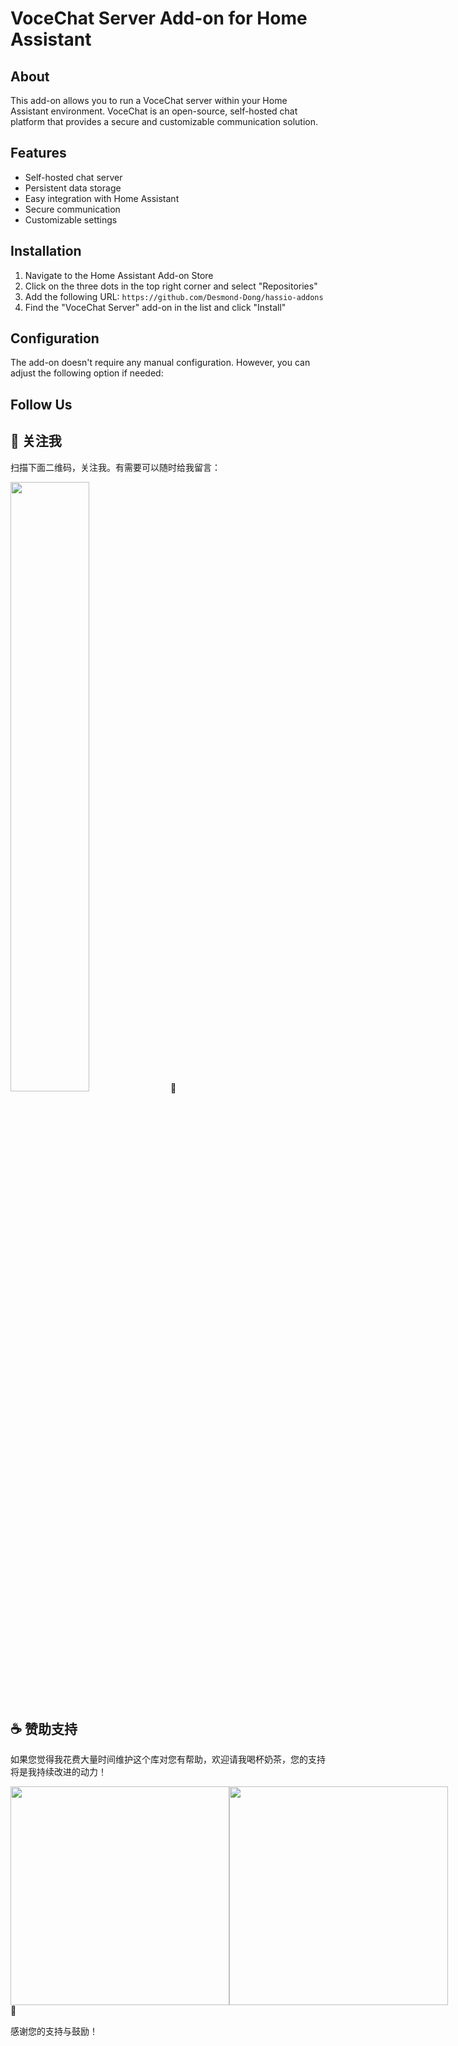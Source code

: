 # VoceChat Server Add-on for Home Assistant

## About

This add-on allows you to run a VoceChat server within your Home Assistant environment. VoceChat is an open-source, self-hosted chat platform that provides a secure and customizable communication solution.

## Features

- Self-hosted chat server
- Persistent data storage
- Easy integration with Home Assistant
- Secure communication
- Customizable settings

## Installation

1. Navigate to the Home Assistant Add-on Store
2. Click on the three dots in the top right corner and select "Repositories"
3. Add the following URL: `https://github.com/Desmond-Dong/hassio-addons`
4. Find the "VoceChat Server" add-on in the list and click "Install"

## Configuration

The add-on doesn't require any manual configuration. However, you can adjust the following option if needed:

## Follow Us

## 📱 关注我

扫描下面二维码，关注我。有需要可以随时给我留言：

<img src="https://gitee.com/desmond_GT/hassio-addons/raw/main/WeChat_QRCode.png" width="50%" /> 📲

## ☕ 赞助支持

如果您觉得我花费大量时间维护这个库对您有帮助，欢迎请我喝杯奶茶，您的支持将是我持续改进的动力！

<div style="display: flex; justify-content: space-between;">
  <img src="https://gitee.com/desmond_GT/hassio-addons/raw/main/1_readme/Ali_Pay.jpg" height="350px" />
  <img src="https://gitee.com/desmond_GT/hassio-addons/raw/main/1_readme/WeChat_Pay.jpg" height="350px" />
</div> 💖

感谢您的支持与鼓励！

